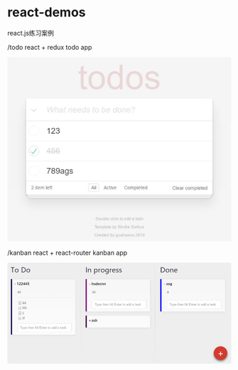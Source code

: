 # react-demos
react.js练习案例

/todo react + redux todo app

![](./todo/screen.jpg)

/kanban react + react-router kanban app

![](./kanban/screen.jpg)
